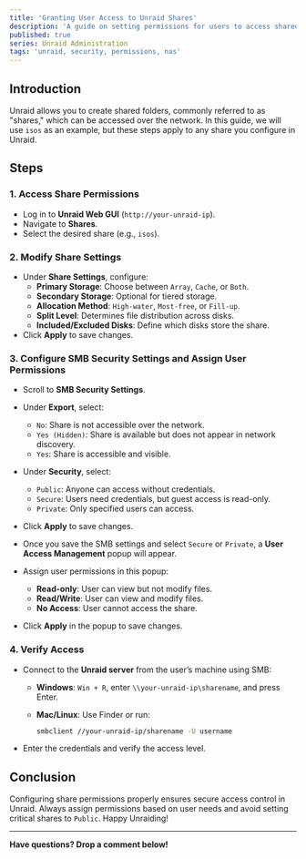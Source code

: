 ```yaml
---
title: 'Granting User Access to Unraid Shares'
description: 'A guide on setting permissions for users to access shared folders in Unraid securely.'
published: true
series: Unraid Administration
tags: 'unraid, security, permissions, nas'
---
```


## Introduction

Unraid allows you to create shared folders, commonly referred to as "shares," which can be accessed over the network. In this guide, we will use `isos` as an example, but these steps apply to any share you configure in Unraid.

## Steps

### 1. Access Share Permissions

- Log in to **Unraid Web GUI** (`http://your-unraid-ip`).
- Navigate to **Shares**.
- Select the desired share (e.g., `isos`).

### 2. Modify Share Settings

- Under **Share Settings**, configure:
  - **Primary Storage**: Choose between `Array`, `Cache`, or `Both`.
  - **Secondary Storage**: Optional for tiered storage.
  - **Allocation Method**: `High-water`, `Most-free`, or `Fill-up`.
  - **Split Level**: Determines file distribution across disks.
  - **Included/Excluded Disks**: Define which disks store the share.
- Click **Apply** to save changes.

### 3. Configure SMB Security Settings and Assign User Permissions

- Scroll to **SMB Security Settings**.
- Under **Export**, select:
  - `No`: Share is not accessible over the network.
  - `Yes (Hidden)`: Share is available but does not appear in network discovery.
  - `Yes`: Share is accessible and visible.
- Under **Security**, select:
  - `Public`: Anyone can access without credentials.
  - `Secure`: Users need credentials, but guest access is read-only.
  - `Private`: Only specified users can access.
- Click **Apply** to save changes.

- Once you save the SMB settings and select `Secure` or `Private`, a **User Access Management** popup will appear.
- Assign user permissions in this popup:
  - **Read-only**: User can view but not modify files.
  - **Read/Write**: User can view and modify files.
  - **No Access**: User cannot access the share.
- Click **Apply** in the popup to save changes.

### 4. Verify Access

- Connect to the **Unraid server** from the user’s machine using SMB:
  - **Windows**: `Win + R`, enter `\\your-unraid-ip\sharename`, and press Enter.
  - **Mac/Linux**: Use Finder or run:

    ```bash
    smbclient //your-unraid-ip/sharename -U username
    ```

- Enter the credentials and verify the access level.

## Conclusion

Configuring share permissions properly ensures secure access control in Unraid. Always assign permissions based on user needs and avoid setting critical shares to `Public`. Happy Unraiding!

---

**Have questions? Drop a comment below!**
